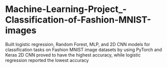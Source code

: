 # Machine-Learning-Project_-Classification-of-Fashion-MNIST-images
Built logistic regression, Random Forest, MLP, and 2D CNN models for classification tasks on Fashion MNIST image datasets by using PyTorch and Keras
2D CNN proved to have the highest accuracy, while logistic regression reported the lowest accuracy
